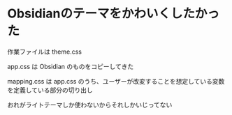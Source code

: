 # Obsidianのテーマをかわいくしたかった

作業ファイルは theme.css

app.css は Obsidian のものをコピーしてきた

mapping.css は app.css のうち、ユーザーが改変することを想定している変数を定義している部分の切り出し

おれがライトテーマしか使わないからそれしかいじってない
